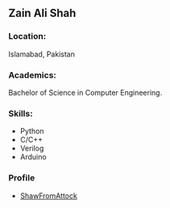 ## Zain Ali Shah

### Location:
Islamabad, Pakistan

### Academics:
Bachelor of Science in Computer Engineering.

### Skills:
- Python
- C/C++
- Verilog
- Arduino

### Profile
- [ShawFromAttock](https://github.com/ShawFromAttock)
